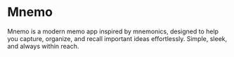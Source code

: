 # Mnemo
Mnemo is a modern memo app inspired by mnemonics, designed to help you capture, organize, and recall important ideas effortlessly. Simple, sleek, and always within reach.